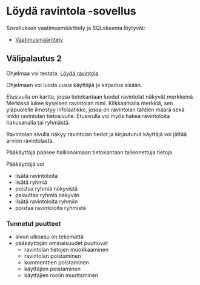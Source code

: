 # Löydä ravintola -sovellus

Sovelluksen vaatimusmäärittely ja SQLskeema löytyvät:

- [Vaatimusmäärittely](./documentation/vaatimusmaarittely.md)

## Välipalautus 2

Ohjelmaa voi testata: [Löydä ravintola](https://tsoha2023-restaurant-finder.fly.dev/login)

Ohjelmaan voi luoda uusia käyttäjiä ja kirjautua sisään. 

Etusivulla on kartta, jossa tietokantaan luodut ravintolat näkyvät merkkeinä. Merkissä lukee kyseisen ravintolan nimi. Klikkaamalla merkkiä, sen yläpuolelle ilmestyy infolaatikko, jossa on ravintolan tähtien määrä sekä linkki ravintolan tietosivulle. Etusivulla voi myös hakea ravintoloita hakusanalla tai ryhmästä.

Ravintolan sivulla näkyy ravintolan tiedot ja kirjautunut käyttäjä voi jättää arvion ravintolasta.

Pääkäyttäjä pääsee hallinnoimaan tietokantaan tallennettuja tietoja. 

Pääkäyttäjä voi 
- lisätä ravintoloita
- lisätä ryhmiä
- poistaa ryhmiä näkyvistä
- palauttaa ryhmiä näkyviin
- lisätä ravintoloita ryhmiin
- poistaa ravintoloita ryhmistä

### Tunnetut puutteet

- sivun ulkoasu on tekemättä
- pääkäyttäjän ominaisuudet puuttuvat
  - ravintolan tietojen muokkaaminen
  - ravintolan poistaminen
  - kommenttien poistaminen
  - käyttäjien poistaminen
  - käyttäjien roolin muuttaminen 
 
